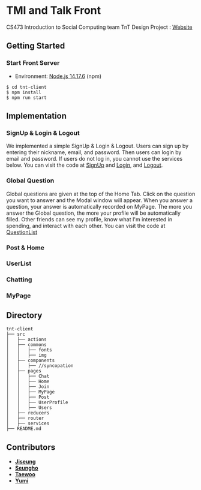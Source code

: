 # TMI and Talk Front

CS473 Introduction to Social Computing team TnT Design Project : [Website](http://tmintalk-client.s3-website.ap-northeast-2.amazonaws.com/)

## 

## Getting Started

### Start Front Server
* Environment: [Node.js 14.17.6](https://nodejs.org/en/) \(npm\)
```
$ cd tnt-client
$ npm install
$ npm run start
```

## Implementation

### SignUp & Login & Logout
We implemented a simple SignUp & Login & Logout. Users can sign up by entering their nickname, email, and password. Then users can login by email and password. If users do not log in, you cannot use the services below. You can visit the code at [SignUp](https://github.com/tmintalk/tnt-client/tree/main/src/components/Signup) and [Login](https://github.com/tmintalk/tnt-client/tree/main/src/components/Login), and [Logout](https://github.com/tmintalk/tnt-client/tree/main/src/components/LogoutButton).
  
### Global Question
Global questions are given at the top of the Home Tab. Click on the question you want to answer and the Modal window will appear. When you answer a question, your answer is automatically recorded on MyPage. The more you answer the Global question, the more your profile will be automatically filled. Other friends can see my profile, know what I'm interested in spending, and interact with each other. You can visit the code at [QuestionList](https://github.com/tmintalk/tnt-client/tree/main/src/components/QuestionList)

### Post & Home


### UserList

### Chatting

### MyPage

## Directory

```
tnt-client
├── src
│   ├── actions
│   ├── commons
│   │   ├── fonts
│   │   ├── img
│   ├── components
│   │   ├── //syncopation
│   ├── pages
│   │   ├── Chat
│   │   ├── Home
│   │   ├── Join
│   │   ├── MyPage
│   │   ├── Post
│   │   ├── UserProfile
│   │   ├── Users
│   ├── reducers
│   ├── router
│   ├── services
├── README.md
```

## Contributors

* [**Jiseung**](https://github.com/micko6420)
* [**Seungho**](https://github.com/TheStarkor)
* [**Taewoo**](https://github.com/T-dubb)
* [**Yumi**](https://github.com/woomoo00)
